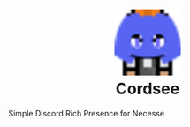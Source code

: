 <h1 align="center">
  <img src="https://github.com/lepaks/cordsse/blob/main/src/main/resources/preview.png?raw=true" width="120"><br>
  Cordsee
</h1>

Simple Discord Rich Presence for Necesse
